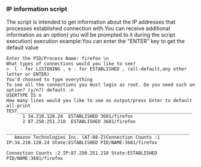 ### IP information script
The script is intended to get information about the IP addresses that processes established connection with.You can receive additional information as an option( you will be prompted to it during the script execution)
execution example:You can enter the "ENTER" key to get the default value
```
Enter the PID/Process Name: firefox \n
What types of connections would you like to see?
>  l - for LISTENING , e - for ESTABLISHED , (all-default,any other letter or ENTER) 
You'd choosed to type everything
To see all the connections you must login as root. Do you need such an option? (y/n?) default -n
USERTYPE IS n
How many lines would you like to see as output/press Enter to default all-print 
TEST_________________________________________________________________
      1 34.210.128.24  ESTABLISHED 3681/firefox
      2 87.250.251.210  ESTABLISHED 3681/firefox
      ____________________________________________________________________
   Amazon Technologies Inc. (AT-88-Z)Connection Counts :1 IP:34.210.128.24 State:ESTABLISHED PID/NAME:3681/firefox

Connection Counts :2 IP:87.250.251.210 State:ESTABLISHED PID/NAME:3681/firefox
````
